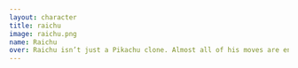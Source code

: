 ```yaml
---
layout: character
title: raichu
image: raichu.png
name: Raichu
over: Raichu isn’t just a Pikachu clone. Almost all of his moves are entirely new, but stay true to the spirit of the Pikachu lineage. His neutral special is Electro Ball, a strong projectile that’s slow to come out, slow to travel across the stage, but if it hits you you’re likely to be combo’d to death... You’ll quickly see this is a pattern with this character. Up special at first seems very similar to Pikachu’s up special, but it’s quite different. It has a longer startup, and only has a hitbox at the end of the zip. If you hit with this hitbox, you can cancel your up b into a jump, aerial, or airdodge. Side special is similar to Pikachu’s in the air. On the ground, however, it becomes Volt Tackle. Raichu runs pretty slow normally, but he moves much faster during Volt Tackle. Storm across the screen to catch your opponents, chase after your electro ball, or jump cancel it to open up even more options. Fade back with a wavedash to trick your opponents, or jump in with a shocking surprise attack! Down special is smaller than Pikachu’s thunder, but it packs a wallop. The storm cloud is a meteor, which sends opponents directly to Raichu for the explosive finisher! His aerials are all entirely fresh, but draw inspiration from his previous evolutions. Raichu is the slowest character in Beyond Melee, but with a great variety of unique tools at his disposal, Raichu is a complete package, and he packs a serious punch.
---
```

